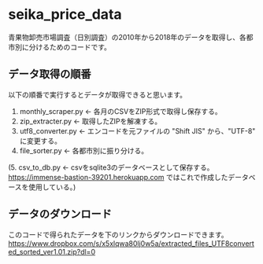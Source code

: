 # seika_price_data
青果物卸売市場調査（日別調査）の2010年から2018年のデータを取得し、各都市別に分けるためのコードです。

## データ取得の順番
以下の順番で実行するとデータが取得できると思います。

1. monthly_scraper.py <- 各月のCSVをZIP形式で取得し保存する。
2. zip_extracter.py <- 取得したZIPを解凍する。
3. utf8_converter.py <- エンコードを元ファイルの "Shift JIS" から、"UTF-8" に変更する。
4. file_sorter.py <- 各都市別に振り分ける。

(5. csv_to_db.py <- csvをsqlite3のデータベースとして保存する。https://immense-bastion-39201.herokuapp.com ではこれで作成したデータベースを使用している。)

## データのダウンロード
このコードで得られたデータを下のリンクからダウンロードできます。
https://www.dropbox.com/s/x5xlqwa80lj0w5a/extracted_files_UTF8converted_sorted_ver1.01.zip?dl=0
